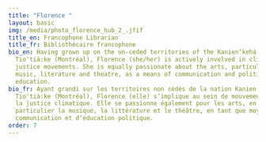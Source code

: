 ```yaml
---
title: "Florence "
layout: basic
img: /media/photo_florence_hub_2_.jfif
title_en: Francophone Librarian
title_fr: Bibliothécaire francophone
bio_en: H﻿aving grown up on the un-ceded territories of the Kanienʼkehá꞉ka in
  Tio'tià:ke (Montréal), Florence (she/her) is actively involved in climate
  justice movements. She is equally passionate about the arts, particularly
  music, literature and theatre, as a means of communication and political
  education.
bio_fr: Ayant grandi sur les territoires non cédés de la nation Kanienʼkehá꞉ka à
  Tio'tià:ke (Montréal), Florence (elle) s’implique au sein de mouvements pour
  la justice climatique. Elle se passionne également pour les arts, en
  particulier la musique, la littérature et le théâtre, en tant que moyens de
  communication et d’éducation politique.
order: 7
---
```

